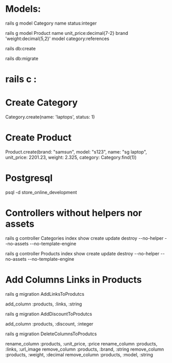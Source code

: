 # Models:

rails g model Category name status:integer

rails g model Product name unit_price:decimal{7-2} brand 'weight:decimal{5,2}' model category:references

rails db:create

rails db:migrate

# rails c :

# Create Category

Category.create(name: 'laptops', status: 1)

# Create Product

Product.create(brand: "samsun", model: "s123", name: "sg laptop", unit_price: 2201.23, weight: 2.325, category: Category.find(1))

# Postgresql

psql -d store_online_development

# Controllers without helpers nor assets

rails g controller Categories index show create update destroy --no-helper --no-assets --no-template-engine

rails g controller Products index show create update destroy --no-helper --no-assets --no-template-engine

# Add Columns Links in Products

rails g migration AddLinksToProdutcs

add_column :products, :links, :string

rails g migration AddDiscountToProdutcs

add_column :products, :discount, :integer

rails g migration DeleteColumnsToProdutcs

rename_column :products, :unit_price, :price
rename_column :products, :links, :url_image
remove_column :products, :brand, :string
remove_column :products, :weight, :decimal
remove_column :products, :model, :string
